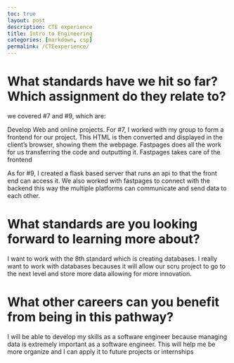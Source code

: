 ```yaml
---
toc: true
layout: post
description: CTE experience
title: Intro to Engineering
categories: [markdown, csp]
permalink: /CTEexperience/
---
```


# What standards have we hit so far? Which assignment do they relate to?

we covered #7 and #9, which are:

Develop Web and online projects.
For #7, I worked with my group to form a frontend for our project. This HTML is then converted and displayed in the client’s browser, showing them the webpage. Fastpages does all the work for us transferring the code and outputting it. Fastpages takes care of the frontend

As for #9, I created a flask based server that runs an api to that the front end can access it. We also worked with fastpages to connect with the backend this way the multiple platforms can communicate and send data to each other.

# What standards are you looking forward to learning more about?

I want to work with the 8th standard which is creating databases. I really want to work with databases becauses it will allow our scru project to go to the next level and store more data allowing for more innovation.

# What other careers can you benefit from being in this pathway?

I will be able to develop my skills as a software engineer because managing data is extremely important as a software engineer. This will help me be more organize and I can apply it to future projects or internships

